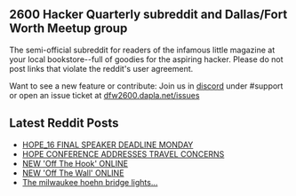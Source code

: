 ## 2600 Hacker Quarterly subreddit and Dallas/Fort Worth Meetup group
The semi-official subreddit for readers of the infamous little magazine at your local bookstore--full of goodies for the aspiring hacker. Please do not post links that violate the reddit's user agreement.

Want to see a new feature or contribute: 
Join us in [discord](https://dfw2600.dapla.net/chat) under #support or open an issue ticket at [dfw2600.dapla.net/issues](https://dfw2600.dapla.net/issues)

## Latest Reddit Posts
<!-- BLOG-POST-LIST:START -->
- [HOPE_16 FINAL SPEAKER DEADLINE MONDAY](https://2600.com/content/hope16-final-speaker-deadline-monday)
- [HOPE CONFERENCE ADDRESSES TRAVEL CONCERNS](https://2600.com/content/hope-conference-addresses-travel-concerns)
- [NEW 'Off The Hook' ONLINE](https://2600.com/hook/28-05-2025)
- [NEW 'Off The Wall' ONLINE](https://2600.com/wall/27-05-2025)
- [The milwaukee hoehn bridge lights...](https://www.reddit.com/r/2600/comments/1kudyhf/the_milwaukee_hoehn_bridge_lights/)
<!-- BLOG-POST-LIST:END -->
